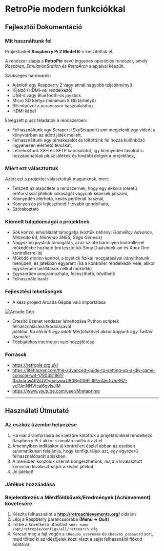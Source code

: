 # RetroPie modern funkciókkal
## Fejlesztői Dokumentáció
### Mit használtunk fel
Projektünket **Raspberry Pi 2 Model B**-n készítettük el.  

A rendszer alapja a **RetroPie** nevű ingyenes operációs rendszer, amely *Raspbian, EmulationStation és RetroArch* alapjaival készült.  

Szükséges hardwarek:
- Ajánlott egy Raspberry 2 vagy annál nagyobb teljesítményű
- Kijelző (HDMI-vel rendelkező)
- USB-s vagy BlueTooth-os joystick
- Micro SD kártya (minimum 8 Gb tárhelyű)
- Billentyűzet a parancssor használatához
- HDMI kábel

Elvégzett plusz feladatok a rendszerben:
- Felhasználtunk egy Scrapert (SkyScrapert) ami megjelenít egy videót a könyvtárban az adott játék mellett,
- Felhasználtunk egy témakezelőt és töltöttünk fel hozzá különböző ingyenesen elérhető témákat,
- Létrehoztunk SSH és SFTP kapcsolatot, így könnyedén távolról is hozzáadhatóak plusz játékok és további dolgok a projekthez,
### Miért ezt választottuk
Azért ezt a projektet választottuk magunknak, mert: 
- Tetszett az alapötlete a rendszernek, hogy egy ekkora méretű erőforrással játékok sokaságát vagyunk képesek játszani,
- Könnyedén elérhető, kevés perifériát használ,
- Könnyen és jól fejleszthető / tovább gondolható,
- Szórakoztató
### Kiemelt tulajdonságai a projektnek
- Sok konzol emulálását támogatja (köztük néhány: *GameBoy Advance, Nintendo 64, Nintendo SNES, Sega Genesis*)
- Nagyszínű joystick támogatás, azaz szinte bármilyen kontrollerrel működésbe hozható (mi teszteltük Sony Dualshock-on és Xbox One kontrollerrel is)
- Működő *motion kontrol*, a joystick fizikai mozgatásával írányíthatunk menüben, és játékban egyaránt (ha a kontroller rendelkezik vele, akkor egyszerűen beállítások nélkül működik)
- Egyszerűen programozható, fejleszthető, bővíthető
- Felhasználó barát
### Fejlesztési lehetőségek
- A kész projekt Arcade Gépbe való importálása

![Arcade Gép](https://www.tinyarcademachines.com/uploads/1/1/6/6/11664734/3004564_orig.jpg)  

- Értesítő üzenet rendszer létrehozása Python scriptek felhasználásával/kódolásával  
*például: ha elérünk egy adott Mérföldkövet akkor kapjunk egy Twitter üzenetet.*
- Többjátékos interneten való hozzáférése
### Források
- https://retropie.org.uk/
- https://lifehacker.com/the-advanced-guide-to-setting-up-a-diy-game-console-wit-1790381861?fbclid=IwAR2iUVfynxsvxwU90BgGt9ELIIPzoQnr5UuBBZ-yuPJmNHVIcal6gvlsJiM
- https://www.youtube.com/user/Mretaprime
---
## Használati Útmutató
### Az eszköz üzembe helyezése
1. Ha már áramforrásra és kijelzőre kötöttük a projekttünkkel rendelkező Raspberry Pi-t akkor szimplán indítsuk azt el.
2. Amennyiben indításkor új kontrollert észlel abban az esetben automatikusan felajánlja, hogy konfiguráljuk azt, egy egyszerű felhasználóbarát ablakban.
3. A menüben konzolok szerint böngészhetünk, majd a kiválasztott konzolon kiválaszthatjuk a kívánt játékot.
4. Jó játékot!
### Játékok hozzáadása
### Bejelentkezés a Mérdföldkövek/Eredmények (Achievement) követésére
1. Készíts felhasználót a **http://retroachievements.org/** oldalon
2. Lépj a Raspberry parancssorába **(Menu -> Quit)**
3. Írd be a következő utasítást `sudo nano /opt/retropie/configs/all/retroarch.cfg`
4. Keresd meg a fájl végén a `cheevos_username` és `cheevos_password` sort, majd töltsd ki az idézőjelek közti részt a saját felhasználói fiókod adataival.
